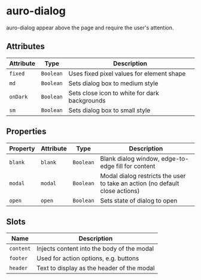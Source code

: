 # auro-dialog

auro-dialog appear above the page and require the user's attention.

## Attributes

| Attribute | Type      | Description                                   |
|-----------|-----------|-----------------------------------------------|
| `fixed`   | `Boolean` | Uses fixed pixel values for element shape     |
| `md`      | `Boolean` | Sets dialog box to medium style               |
| `onDark`  | `Boolean` | Sets close icon to white for dark backgrounds |
| `sm`      | `Boolean` | Sets dialog box to small style                |

## Properties

| Property | Attribute | Type      | Description                                      |
|----------|-----------|-----------|--------------------------------------------------|
| `blank`  | `blank`   | `Boolean` | Blank dialog window, edge-to-edge fill for content |
| `modal`  | `modal`   | `Boolean` | Modal dialog restricts the user to take an action (no default close actions) |
| `open`   | `open`    | `Boolean` | Sets state of dialog to open                     |

## Slots

| Name      | Description                                |
|-----------|--------------------------------------------|
| `content` | Injects content into the body of the modal |
| `footer`  | Used for action options, e.g. buttons      |
| `header`  | Text to display as the header of the modal |
